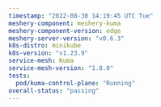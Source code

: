 ```yaml
---
timestamp: "2022-08-30 14:19:45 UTC Tue"
meshery-component: meshery-kuma
meshery-component-version: edge
meshery-server-version: "v0.6.3"
k8s-distro: minikube
k8s-version: "v1.23.9"
service-mesh: Kuma
service-mesh-version: "1.8.0"
tests:
  pod/kuma-control-plane: "Running"
overall-status: "passing"
---
```


